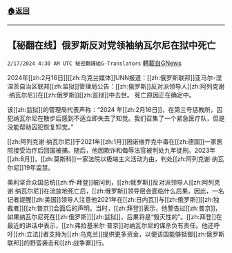 ###  [:house:返回](README.md)
---


## 【秘翻在线】俄罗斯反对党领袖纳瓦尔尼在狱中死亡
`2/17/2024 4:30 AM UTC 秘密翻譯組G-Translators` [轉載自GNews](https://gnews.org/articles/2317694)

2024年[[zh:2月16日]][[zh:乌克兰媒体]]UNN报道：[[zh:俄罗斯联邦]]亚马尔\-涅涅茨自治区联邦[[zh:监狱]]管理局公告：[[zh:俄罗斯]]反对派领导人[[zh:阿列克谢·纳瓦尔尼]]在[[zh:俄罗斯]][[zh:监狱]]中去世。 死亡原因正在确定中。

该[[zh:监狱]]的管理局代表声称：“2024 年[[zh:2月16日]]，在第三号惩教所，囚犯纳瓦尔尼在散步后感到不适立即失去了知觉。我们召集了一个紧急医疗队，但是没能帮助囚犯恢复知觉。”

[[zh:阿列克谢·纳瓦尔尼]]于2021年[[zh:1月]]因诺维乔克中毒在[[zh:德国]]一家医院接受治疗后回国被捕。随后，他因欺诈和侮辱法官被判处九年徒刑。2023年[[zh:8月]]，[[zh:莫斯科]]一家法院以极端主义活动为由，判处[[zh:阿列克谢·纳瓦尔尼]]19年监禁。

美利坚合众国总统[[zh:乔·拜登]]被问到，[[zh:俄罗斯]]反对派领导人[[zh:阿列克谢·纳瓦尔尼]]在流放地死亡后，[[zh:俄罗斯]]领导层会面临什么后果。因此，一名记者提醒[[zh:美国]]领导人注意他2021年在[[zh:日内瓦]]与[[zh:俄罗斯]][[zh:独裁者]][[zh:普京]]会面后的声明。当时，[[zh:拜登]]表示，他警告过[[zh:普京]]，如果纳瓦尔尼死在[[zh:俄罗斯]][[zh:监狱]]，后果将是“毁灭性的”。[[zh:拜登]]在最近的讲话中表示，[[zh:弗拉基米尔·普京]]对纳瓦尔尼的谋杀负有责任。他还呼吁[[zh:立法]]者支持为[[zh:乌克兰]]提供更多资金，以便该国能够抵御[[zh:俄罗斯联邦]]的野蛮袭击和[[zh:战争罪]]行。
